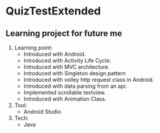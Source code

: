 # QuizTestExtended
## Learning project for future me

1. Learning point:
	* Introduced with Android.
	* Introduced with Activity Life Cycle.
	* Introduced with MVC architecture.
	* Introduced with Singleton design pattern
   * Introduced with volley http request class in Android.
   * Introduced with data parsing from an api.
   * Implemented scrollable textview.
   * Introduced with Animation Class.
2. Tool:
	* Android Studio
3. Tech:
	* Java
